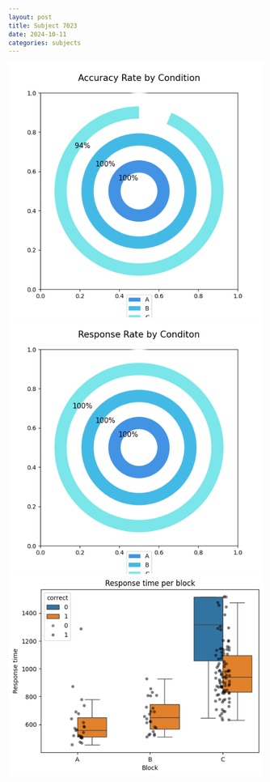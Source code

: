 ```yaml
---
layout: post
title: Subject 7023
date: 2024-10-11
categories: subjects
---
```


![](data/7023/run-1/7023_accuracy_rate.png)
![](data/7023/run-1/7023_response_rate.png)
![](data/7023/run-1/7023_rt.png)
